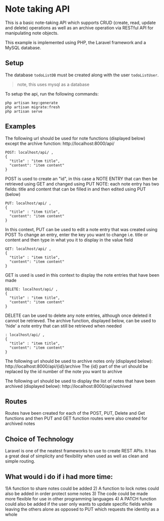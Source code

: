 # Note taking API

This is a basic note-taking API which supports CRUD (create, read, update and delete) operations as well as an archive operation via RESTful API for manipulating note objects.

This example is implemented using PHP, the Laravel framework and a MySQL database.

## Setup

The database `todoListDB` must be created along with the user `todoListUser`.

> note, this uses mysql as a database

To setup the api, run the following commands:

```
php artisan key:generate
php artisan migrate:fresh
php artisan serve
```

## Examples

The following url should be used for note functions (displayed below) except the archive function:
http://localhost:8000/api/

```
POST: localhost/api/ ,
{
  "title" : "item title",
  "content": "item content"
}
```
POST is used to create an "id", in this case a NOTE ENTRY that can then be retrieved using GET and changed using PUT
NOTE: each note entry has two fields: title and content that can be filled in and then edited using PUT (below)

```
PUT: localhost/api/ ,
{
  "title" : "item title",
  "content": "item content"
}

```
In this context, PUT can be used to edit a note entry that was created using POST
To change an entry, enter the key you want to change i.e. title or content and then type in what you it to display in the value field

```
GET: localhost/api/ ,
{
  "title" : "item title",
  "content": "item content"
}

```
GET is used is used in this context to display the note entries that have been made
```
DELETE: localhost/api/ ,
{
  "title" : "item title",
  "content": "item content"
}

```
DELETE can be used to delete any note entries, although once deleted it cannot be retrieved. The archive function, displayed below, can be used to 'hide' a note entry that can still be retrieved when needed
```
: localhost/api/ ,
{
  "title" : "item title",
  "content": "item content"
}

```
The following url should be used to archive notes only (displayed below):
http://localhost:8000/api/{id}/archive
The {id} part of the url should be replaced by the id number of the note you want to archive


The following url should be used to display the list of notes that have been archived (displayed below):
http://localhost:8000/api/archived

## Routes
Routes have been created for each of the POST, PUT, Delete and Get functions and then PUT and GET function routes were also created for archived notes
## Choice of Technology
Laravel is one of the neatest frameworks to use to create REST APIs.
It has a great deal of simplicity  and flexibility when used as well as clean and simple routing.

## What would i do if i had more time:
1)A function to share notes could be added
2) A function to lock notes could also be added in order protect some notes
3) The code could be made more flexible for use in other programming languages
4) A PATCH function could also be added if the user only wants to update specific fields while leaving the others alone as opposed to PUT which requests the identity as a whole
